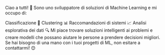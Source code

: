 Ciao a tutti! 👋 Sono uno sviluppatore di soluzioni di Machine Learning e mi occupo di:

Classificazione 🎯
Clustering 📊
Raccomandazioni di sistemi 📈
Analisi esplorativa dei dati 🔍
Mi piace trovare soluzioni intelligenti ai problemi e creare modelli che possano 
aiutare le persone a prendere decisioni migliori. Se hai bisogno di una mano con i tuoi progetti di ML, non esitare a contattarmi! 😊
